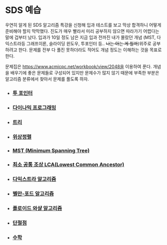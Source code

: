 # SDS 예습

우연히 알게 된 SDS 알고리즘 특강을 신청해 입과 테스트를 보고 막상 합격하니 어떻게 준비해야 할지 막막했다. 진도가 매우 빨라서 미리 공부하지 않으면 따라가기 어렵다는 말에 겁부터 났다. 입과가 10일 정도 남은 지금 입과 전까진 내가 몰랐던 개념 (MST, 다익스트라등 그래프이론, 슬라이딩 윈도우, 투포인터 등.. ~~나는 아는 게 뭘까~~)위주로 공부하려고 한다. 문제를 전부 다 풀진 못하더라도 적어도 개념 정도는 이해하는 것을 목표로 한다.

문제집은 https://www.acmicpc.net/workbook/view/2048을 이용하여 푼다. 개념을 배우기에 좋은 문제들로 구성되어 있지만 문제수가 많지 않기 때문에 부족한 부분은 알고리즘 분류에서 찾아서 문제를 풀도록 하자.



- ### [투 포인터](https://github.com/jungtaeyong/alstudy2/blob/ty/SDS/예습/투%20포인터.md)

- ### [다이나믹 프로그래밍](https://github.com/jungtaeyong/alstudy2/blob/ty/SDS/예습/다이나믹%20프로그래밍.md)

- ### [트리](https://github.com/jungtaeyong/alstudy2/blob/ty/SDS/예습/트리.md)

- ### [위상정렬](https://github.com/jungtaeyong/alstudy2/blob/ty/SDS/예습/위상정렬.md)

- ### [MST (Minimum Spanning Tree)](https://github.com/jungtaeyong/alstudy2/blob/ty/SDS/예습/MST.md)

- ### [최소 공통 조상  LCA(Lowest Common Ancestor)](https://github.com/jungtaeyong/alstudy2/blob/ty/SDS/예습/LCA.md)

- ### [다익스트라 알고리즘](https://github.com/jungtaeyong/alstudy2/blob/ty/SDS/예습/다익스트라%20알고리즘.md)

- ### [벨만-포드 알고리즘](https://github.com/jungtaeyong/alstudy2/blob/ty/SDS/예습/벨만%20포드%20알고리즘.md)

- ### [플로이드 와샬 알고리즘](https://github.com/jungtaeyong/alstudy2/blob/ty/SDS/예습/플로이드%20와샬%20알고리즘.md)

- ### [단절점](https://github.com/jungtaeyong/alstudy2/blob/ty/SDS/예습/단절점.md)

- ### [수학](https://github.com/jungtaeyong/alstudy2/blob/ty/SDS/예습/수학.md)

